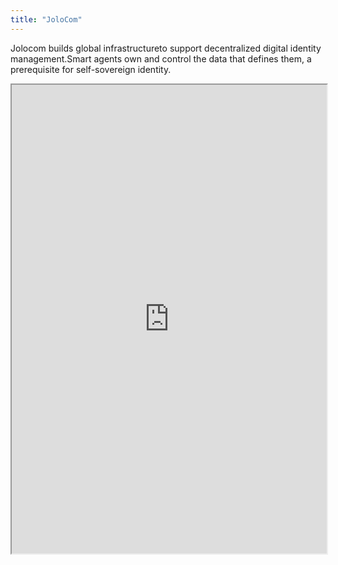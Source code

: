 ```yaml
---
title: "JoloCom"
---
```


Jolocom builds global infrastructureto support decentralized digital identity management.Smart agents own and control the data that defines them, a prerequisite for self-sovereign identity.

<iframe height="750" width="100%" src="https://ewelton.github.io/ktest/wiki.html#JoloCom"></iframe>
